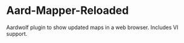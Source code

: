 # Aard-Mapper-Reloaded
Aardwolf plugin to show updated maps in a web browser.  Includes VI support.
